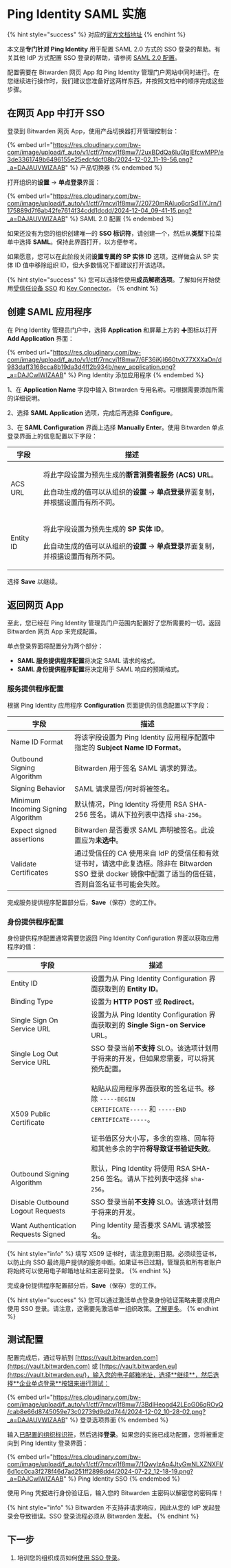 # Ping Identity SAML 实施

{% hint style="success" %}
对应的[官方文档地址](https://bitwarden.com/help/ping-identity-saml-implementation/)
{% endhint %}

本文是**专门针对 Ping Identity** 用于配置 SAML 2.0 方式的 SSO 登录的帮助。有关其他 IdP 方式配置 SSO 登录的帮助，请参阅 [SAML 2.0 配置](../../../login-with-sso/saml-2.0-configuration.md)。

配置需要在 Bitwarden 网页 App 和 Ping Identity 管理门户网站中同时进行。在您继续进行操作时，我们建议您准备好这两样东西，并按照文档中的顺序完成这些步骤。

## 在网页 App 中打开 SSO <a href="#open-sso-in-the-web-app" id="open-sso-in-the-web-app"></a>

登录到 Bitwarden 网页 App，使用产品切换器打开管理控制台：

{% embed url="https://res.cloudinary.com/bw-com/image/upload/f_auto/v1/ctf/7rncvj1f8mw7/2uxBDdQa6lu0IgIEfcwMPP/e3de3361749b6496155e25edcfdcf08b/2024-12-02_11-19-56.png?_a=DAJAUVWIZAAB" %}
产品切换器
{% endembed %}

打开组织的**设置** → **单点登录**界面：

{% embed url="https://res.cloudinary.com/bw-com/image/upload/f_auto/v1/ctf/7rncvj1f8mw7/20720mRAluo6crSdTiYJrn/1175889d7f6ab42fe7614f34cdd1dcdd/2024-12-04_09-41-15.png?_a=DAJAUVWIZAAB" %}
SAML 2.0 配置
{% endembed %}

如果还没有为您的组织创建唯一的 **SSO 标识符**，请创建一个，然后从**类型**下拉菜单中选择 **SAML**。保持此界面打开，以方便参考。

如果愿意，您可以在此阶段关闭**设置专属的 SP 实体 ID** 选项。这样做会从 SP 实体 ID 值中移除组织 ID，但大多数情况下都建议打开该选项。

{% hint style="success" %}
您可以选择性使用**成员解密选项**。了解如何开始使用[受信任设备 SSO](../trusted-devices/about-trusted-devices.md) 和 [Key Connector](../../../self-hosting/key-connector/about-key-connector.md)。
{% endhint %}

## 创建 SAML 应用程序 <a href="#create-saml-app" id="create-saml-app"></a>

在 Ping Identity 管理员门户中，选择 **Application** 和屏幕上方的 ✚图标以打开 **Add Application** 界面：

{% embed url="https://res.cloudinary.com/bw-com/image/upload/f_auto/v1/ctf/7rncvj1f8mw7/6F36iKjI660tvX77XXXaOn/d983daff3168cca8b19da3d4ff2b934b/new_application.png?_a=DAJCwlWIZAAB" %}
Ping Identity 添加应用程序
{% endembed %}

1、在 **Application Name** 字段中输入 Bitwarden 专用名称。可根据需要添加所需的详细说明。

2、选择 **SAML Application** 选项，完成后再选择 **Configure**。

3、在 **SAML Configuration** 界面上选择 **Manually Enter**。使用 Bitwarden 单点登录界面上的信息配置以下字段：

| 字段        | 描述                                                                                                                                           |
| --------- | -------------------------------------------------------------------------------------------------------------------------------------------- |
| ACS URL   | <p>将此字段设置为预先生成的<strong>断言消费者服务 (ACS) URL</strong>。</p><p></p><p>此自动生成的值可以从组织的<strong>设置</strong> → <strong>单点登录</strong>界面复制，并根据设置而有所不同。</p> |
| Entity ID | <p>将此字段设置为预先生成的 <strong>SP 实体 ID</strong>。</p><p></p><p>此自动生成的值可以从组织的<strong>设置</strong> → <strong>单点登录</strong>界面复制，并根据设置而有所不同。</p>         |

选择 **Save** 以继续。

## 返回网页 App <a href="#back-to-the-web-app" id="back-to-the-web-app"></a>

至此，您已经在 Ping Identity 管理员门户范围内配置好了您所需要的一切。返回 Bitwarden 网页 App 来完成配置。

单点登录界面将配置分为两个部分：

* **SAML 服务提供程序配置**将决定 SAML 请求的格式。
* **SAML 身份提供程序配置**将决定用于 SAML 响应的预期格式。

### 服务提供程序配置 <a href="#service-provider-configuration" id="service-provider-configuration"></a>

根据 Ping Identity 应用程序 **Configuration** 页面提供的信息配置以下字段：

| 字段                                 | 描述                                                                                           |
| ---------------------------------- | -------------------------------------------------------------------------------------------- |
| Name ID Format                     | 将该字段设置为 Ping Identity 应用程序配置中指定的 **Subject Name ID** **Format**。                             |
| Outbound Signing Algorithm         | Bitwarden 用于签名 SAML 请求的算法。                                                                   |
| Signing Behavior                   | SAML 请求是否/何时将被签名。                                                                            |
| Minimum Incoming Signing Algorithm | 默认情况，Ping Identity 将使用 RSA SHA-256 签名。请从下拉列表中选择 `sha-256`。                                   |
| Expect signed assertions           | Bitwarden 是否要求 SAML 声明被签名。此设置应为**未选中**。                                                      |
| Validate Certificates              | 通过受信任的 CA 使用来自 IdP 的受信任和有效证书时，请选中此复选框。除非在 Bitwarden SSO 登录 docker 镜像中配置了适当的信任链，否则自签名证书可能会失败。 |

完成服务提供程序配置部分后，**Save**（保存）您的工作。

### 身份提供程序配置 <a href="#identity-provider-configuration" id="identity-provider-configuration"></a>

身份提供程序配置通常需要您返回 Ping Identity Configuration 界面以获取应用程序的值：

| 字段                                  | 描述                                                                                                                                                                          |
| ----------------------------------- | --------------------------------------------------------------------------------------------------------------------------------------------------------------------------- |
| Entity ID                           | 设置为从 Ping Identity Configuration 界面获取到的 **Entity ID**。                                                                                                                      |
| Binding Type                        | 设置为 **HTTP POST** 或 **Redirect**。                                                                                                                                           |
| Single Sign On Service URL          | 设置为从 Ping Identity Configuration 界面获取到的 **Single Sign-on Service** URL。                                                                                                     |
| Single Log Out Service URL          | SSO 登录当前**不支持** SLO。该选项计划用于将来的开发，但如果您需要，可以将其预先配置。                                                                                                                           |
| X509 Public Certificate             | <p>粘贴从应用程序界面获取的签名证书。移除 <code>-----BEGIN CERTIFICATE-----</code>  和 <code>-----END CERTIFICATE-----</code>。<br><br>证书值区分大小写，多余的空格、回车符和其他多余的字符<strong>将导致证书验证失败</strong>。</p> |
| Outbound Signing Algorithm          | 默认，Ping Identity 将使用 RSA SHA-256 签名。请从下拉列表中选择 `sha-256`。                                                                                                                    |
| Disable Outbound Logout Requests    | SSO 登录当前**不支持** SLO。该选项计划用于将来的开发。                                                                                                                                           |
| Want Authentication Requests Signed | Ping Identity 是否要求 SAML 请求被签名。                                                                                                                                              |

{% hint style="info" %}
填写 X509 证书时，请注意到期日期。必须续签证书，以防止向 SSO 最终用户提供的服务中断。如果证书已过期，管理员和所有者账户将始终可以使用电子邮箱地址和主密码登录。
{% endhint %}

完成身份提供程序配置部分后，**Save**（保存）您的工作。

{% hint style="success" %}
您可以通过激活单点登录身份验证策略来要求用户使用 SSO 登录。请注意，这需要先激活单一组织政策。[了解更多](../../oversight-visibility/enterprise-policies.md)。
{% endhint %}

## 测试配置 <a href="#test-the-configuration" id="test-the-configuration"></a>

配置完成后，通过导航到 [https://vault.bitwarden.com](https://vault.bitwarden.com) 或 [https://vault.bitwarden.eu](https://vault.bitwarden.eu/)，输入您的电子邮箱地址，选择**继续**，然后选择**企业单点登录**按钮来进行测试：

{% embed url="https://res.cloudinary.com/bw-com/image/upload/f_auto/v1/ctf/7rncvj1f8mw7/3BdlHeogd42LEoG06qROyQ/cab8e66d8745059e73c02739d9d2d744/2024-12-02_10-28-02.png?_a=DAJAUVWIZAAB" %}
登录选项界面
{% endembed %}

输入[已配置的组织标识符](../../../login-with-sso/saml-2.0-configuration.md#step-1-enabling-login-with-sso)，然后选择**登录**。如果您的实施已成功配置，您将被重定向到 Ping Identity 登录界面：

{% embed url="https://res.cloudinary.com/bw-com/image/upload/f_auto/v1/ctf/7rncvj1f8mw7/1QwyIzAp4JtyGwNLXZNXFI/6d1cc0ca3f278f46d7ad251ff2898dd4/2024-07-22_12-18-19.png?_a=DAJCwlWIZAAB" %}
Ping Identity SSO
{% endembed %}

使用 Ping 凭据进行身份验证后，输入您的 Bitwarden 主密码以解密您的密码库！

{% hint style="info" %}
Bitwarden 不支持非请求响应，因此从您的 IdP 发起登录会导致错误。SSO 登录流程必须从 Bitwarden 发起。
{% endhint %}

## 下一步 <a href="#next-steps" id="next-steps"></a>

1. 培训您的组织成员如何[使用 SSO 登录](../../../account/log-in-and-unlock/using-single-sign-on/using-login-with-sso.md)。
